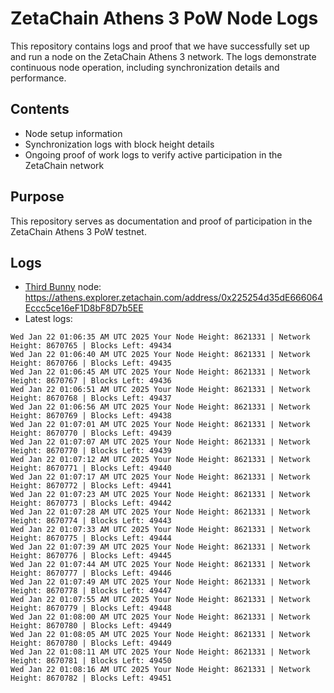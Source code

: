 # ZetaChain Athens 3 PoW Node Logs
This repository contains logs and proof that we have successfully set up and run a node on the ZetaChain Athens 3 network. The logs demonstrate continuous node operation, including synchronization details and performance.

## Contents
- Node setup information
- Synchronization logs with block height details
- Ongoing proof of work logs to verify active participation in the ZetaChain network

## Purpose
This repository serves as documentation and proof of participation in the ZetaChain Athens 3 PoW testnet.

## Logs

- [Third Bunny](https://thirdbunny.xyz/) node: https://athens.explorer.zetachain.com/address/0x225254d35dE666064Eccc5ce16eF1D8bF8D7b5EE
- Latest logs:
```
Wed Jan 22 01:06:35 AM UTC 2025 Your Node Height: 8621331 | Network Height: 8670765 | Blocks Left: 49434
Wed Jan 22 01:06:40 AM UTC 2025 Your Node Height: 8621331 | Network Height: 8670766 | Blocks Left: 49435
Wed Jan 22 01:06:45 AM UTC 2025 Your Node Height: 8621331 | Network Height: 8670767 | Blocks Left: 49436
Wed Jan 22 01:06:51 AM UTC 2025 Your Node Height: 8621331 | Network Height: 8670768 | Blocks Left: 49437
Wed Jan 22 01:06:56 AM UTC 2025 Your Node Height: 8621331 | Network Height: 8670769 | Blocks Left: 49438
Wed Jan 22 01:07:01 AM UTC 2025 Your Node Height: 8621331 | Network Height: 8670770 | Blocks Left: 49439
Wed Jan 22 01:07:07 AM UTC 2025 Your Node Height: 8621331 | Network Height: 8670770 | Blocks Left: 49439
Wed Jan 22 01:07:12 AM UTC 2025 Your Node Height: 8621331 | Network Height: 8670771 | Blocks Left: 49440
Wed Jan 22 01:07:17 AM UTC 2025 Your Node Height: 8621331 | Network Height: 8670772 | Blocks Left: 49441
Wed Jan 22 01:07:23 AM UTC 2025 Your Node Height: 8621331 | Network Height: 8670773 | Blocks Left: 49442
Wed Jan 22 01:07:28 AM UTC 2025 Your Node Height: 8621331 | Network Height: 8670774 | Blocks Left: 49443
Wed Jan 22 01:07:33 AM UTC 2025 Your Node Height: 8621331 | Network Height: 8670775 | Blocks Left: 49444
Wed Jan 22 01:07:39 AM UTC 2025 Your Node Height: 8621331 | Network Height: 8670776 | Blocks Left: 49445
Wed Jan 22 01:07:44 AM UTC 2025 Your Node Height: 8621331 | Network Height: 8670777 | Blocks Left: 49446
Wed Jan 22 01:07:49 AM UTC 2025 Your Node Height: 8621331 | Network Height: 8670778 | Blocks Left: 49447
Wed Jan 22 01:07:55 AM UTC 2025 Your Node Height: 8621331 | Network Height: 8670779 | Blocks Left: 49448
Wed Jan 22 01:08:00 AM UTC 2025 Your Node Height: 8621331 | Network Height: 8670780 | Blocks Left: 49449
Wed Jan 22 01:08:05 AM UTC 2025 Your Node Height: 8621331 | Network Height: 8670780 | Blocks Left: 49449
Wed Jan 22 01:08:11 AM UTC 2025 Your Node Height: 8621331 | Network Height: 8670781 | Blocks Left: 49450
Wed Jan 22 01:08:16 AM UTC 2025 Your Node Height: 8621331 | Network Height: 8670782 | Blocks Left: 49451
```
